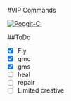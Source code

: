 #VIP Commands

[![Poggit-CI](https://poggit.pmmp.io/ci.badge/SirMinerDev/VIPCommands/VIPCommands)](https://poggit.pmmp.io/ci/SirMinerDev/VIPCommands/VIPCommands)

##ToDo
- [x] Fly
- [x] gmc
- [x] gms
- [ ] heal
- [ ] repair
- [ ] Limited creative
